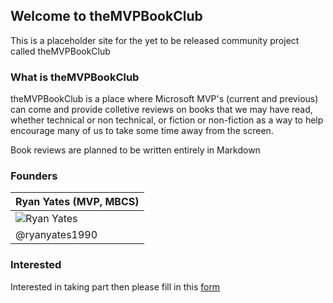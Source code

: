 ## Welcome to theMVPBookClub

This is a placeholder site for the yet to be released community project called theMVPBookClub

### What is theMVPBookClub

theMVPBookClub is a place where Microsoft MVP's (current and previous) can come and provide colletive reviews on books that we may have read, whether technical or non technical, or fiction or non-fiction as a way to help encourage many of us to take some time away from the screen. 

Book reviews are planned to be written entirely in Markdown 

### Founders

| Ryan Yates (MVP, MBCS) | 
| :------------- | 
| ![Ryan Yates](https://pbs.twimg.com/profile_images/1223471009765957632/8JHaU6cD_400x400.jpg)| 
|  @ryanyates1990  |  


### Interested 

Interested in taking part then please fill in this [form](https://forms.office.com/Pages/ResponsePage.aspx?id=PK6uII7nskS5mrcf2ClWyYljzjy4NN1JgWSZCWOiImRUMEZMMkVGNjk2M1pUWkVHQU0zQVNPSFlIUC4u)
